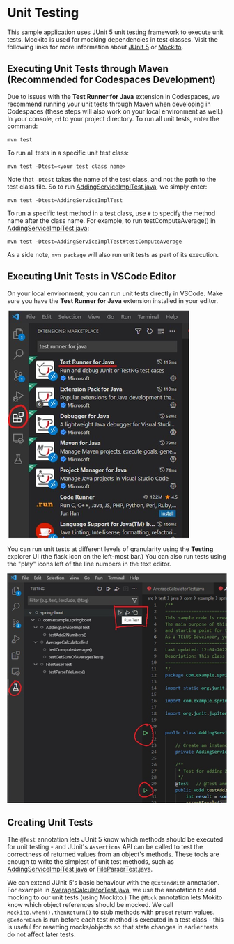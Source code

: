 # **Unit Testing**

This sample application uses JUnit 5 unit testing framework to execute unit tests. Mockito is used for mocking dependencies in test classes.
Visit the following links for more information about [JUnit 5](https://github.com/junit-team/junit5/) or [Mockito](https://github.com/mockito/mockito).

## **Executing Unit Tests through Maven (Recommended for Codespaces Development)**

Due to issues with the **Test Runner for Java** extension in Codespaces, we recommend running your unit tests through Maven when developing in
Codespaces (these steps will also work on your local environment as well.) In your console, `cd` to your project directory. To run all unit tests,
enter the command:
```
mvn test
```
To run all tests in a specific unit test class:
```
mvn test -Dtest=<your test class name>
```
Note that `-Dtest` takes the name of the test class, and not the path to the test class file. So to run
[AddingServiceImplTest.java](../src/test/java/com/telus/samples/AddingServiceImplTest.java), we simply enter:
```
mvn test -Dtest=AddingServiceImplTest
```
To run a specific test method in a test class, use `#` to specify the method name after the class name. For example, to run testComputeAverage()
in [AddingServiceImplTest.java](../src/test/java/com/telus/samples/AddingServiceImplTest.java):
```
mvn test -Dtest=AddingServiceImplTest#testComputeAverage
```
As a side note, `mvn package` will also run unit tests as part of its execution.

## **Executing Unit Tests in VSCode Editor**

On your local environment, you can run unit tests directly in VSCode. Make sure you have the **Test Runner for Java** extension installed in your editor.

![alt text](vscodeTestExt.jpg)

You can run unit tests at different levels of granularity using the **Testing** explorer UI (the flask icon on the left-most bar.)
You can also run tests using the "play" icons left of the line numbers in the text editor.

![alt text](vscodeRunTests.jpg)

## **Creating Unit Tests**

The `@Test` annotation lets JUnit 5 know which methods should be executed for unit testing - and JUnit's `Assertions` API can be called to test the
correctness of returned values from an object's methods. These tools are enough to write the simplest of unit test methods, such as
[AddingServiceImplTest.java](../src/test/java/com/telus/samples/AddingServiceImplTest.java) or
[FileParserTest.java](../src/test/java/com/telus/samples/FileParserTest.java).

We can extend JUnit 5's basic behaviour with the `@ExtendWith` annotation. For example in
[AverageCalculatorTest.java](../src/test/java/com/telus/samples/AverageCalculatorTest.java), we use the annotation to add mocking to our unit
tests (using Mockito.) The `@Mock` annotation lets Mokito know which object references should be mocked. We call `Mockito.when().thenReturn()`
to stub methods with preset return values. `@BeforeEach` is run before each test method is executed in a test class - this is useful for resetting
mocks/objects so that state changes in earlier tests do not affect later tests.
